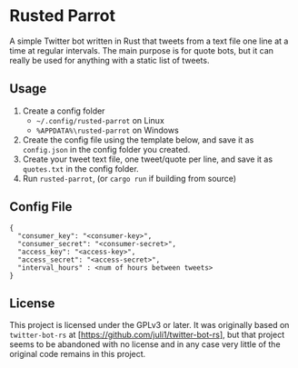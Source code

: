 # Rusted Parrot

A simple Twitter bot written in Rust that tweets from a text file one line at a
time at regular intervals. The main purpose is for quote bots, but it can really
be used for anything with a static list of tweets.

## Usage 

1. Create a config folder
   - `~/.config/rusted-parrot` on Linux
   - `%APPDATA%\rusted-parrot` on Windows
2. Create the config file using the template below, and save it as
   `config.json` in the config folder you created.
3. Create your tweet text file, one tweet/quote per line, and save it as 
   `quotes.txt` in the config folder.
4. Run `rusted-parrot`, (or `cargo run` if building from source)

## Config File

```
{
  "consumer_key": "<consumer-key>",
  "consumer_secret": "<consumer-secret>",
  "access_key": "<access-key>",
  "access_secret": "<access-secret>",
  "interval_hours" : <num of hours between tweets>
}
```

## License

This project is licensed under the GPLv3 or later. It was originally based on
`twitter-bot-rs` at [https://github.com/juli1/twitter-bot-rs], but that project
seems to be abandoned with no license and in any case very little of the original
code remains in this project.